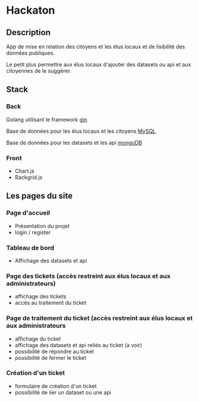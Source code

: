 # Hackaton

## Description

App de mise en relation des citoyens et les élus locaux et de lisibilité des données publiques.

Le petit plus permettre aux élus locaux d'ajouter des datasets ou api et aux citoyennes de le suggérer.

## Stack

### Back 

Golang utilisant le framework [gin]()

Base de données pour les élus locaux et les citoyens [MySQL]()

Base de données pour les datasets et les api [mongoDB]()

### Front

- Chart.js
- Backgrid.js


## Les pages du site

### Page d'accueil

- Présentation du projet
- login / register 

### Tableau de bord

- Affichage des datasets et api

### Page des tickets (accès restreint aux élus locaux et aux administrateurs)

- affichage des tickets
- accès au traitement du ticket

### Page de traitement du ticket (accès restreint aux élus locaux et aux administrateurs

- affichage du ticket
- affichage des datasets et api reliés au ticket (à voir)
- possibilité de répondre au ticket
- possibilité de fermer le ticket

### Création d'un ticket

- formulaire de création d'un ticket
- possibilité de lier un dataset ou une api

